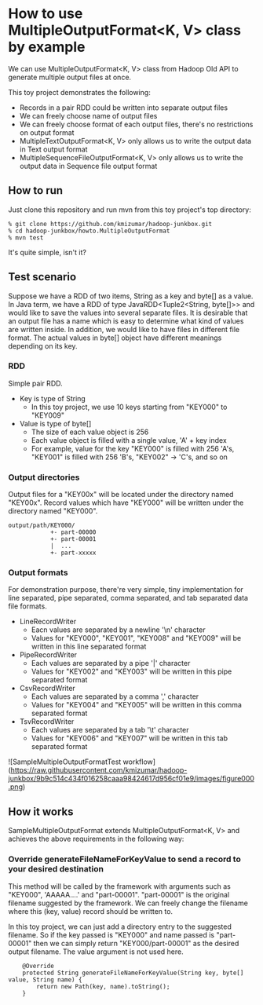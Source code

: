 # How to use MultipleOutputFormat&lt;K, V&gt; class by example
We can use MultipleOutputFormat&lt;K, V&gt; class from Hadoop Old API to generate multiple output files at once.

This toy project demonstrates the following: 
 - Records in a pair RDD could be written into separate output files
 - We can freely choose name of output files
 - We can freely choose format of each output files, there's no restrictions on output format
  - MultipleTextOutputFormat&lt;K, V&gt; only allows us to write the output data in Text output format
  - MultipleSequenceFileOutputFormat&lt;K, V&gt; only allows us to write the output data in Sequence file output format

## How to run
Just clone this repository and run mvn from this toy project's top directory:
```
% git clone https://github.com/kmizumar/hadoop-junkbox.git
% cd hadoop-junkbox/howto.MultipleOutputFormat
% mvn test
```
It's quite simple, isn't it?

## Test scenario
Suppose we have a RDD of two items, String as a key and byte[] as a value.
In Java term, we have a RDD of type JavaRDD&lt;Tuple2&lt;String, byte[]&gt;&gt; and would like to save the values into several separate files.
It is desirable that an output file has a name which is easy to determine what kind of values are written inside.
In addition, we would like to have files in different file format.
The actual values in byte[] object have different meanings depending on its key.

### RDD
Simple pair RDD.
- Key is type of String
  - In this toy project, we use 10 keys starting from "KEY000" to "KEY009"
- Value is type of byte[]
  - The size of each value object is 256
  - Each value object is filled with a single value, 'A' + key index
  - For example, value for the key "KEY000" is filled with 256 'A's, "KEY001" is filled with 256 'B's, "KEY002" -> 'C's, and so on

### Output directories
Output files for a "KEY00x" will be located under the directory named "KEY00x". Record values which have "KEY000" will be written under the directory named "KEY000".

```
output/path/KEY000/
            +- part-00000
            +- part-00001
            |  ...
            +- part-xxxxx
```

### Output formats
For demonstration purpose, there're very simple, tiny implementation for line separated, pipe separated, comma separated, and tab separated data file formats.
- LineRecordWriter
  - Eacn values are separated by a newline '\n' character
  - Values for "KEY000", "KEY001", "KEY008" and "KEY009" will be written in this line separated format
- PipeRecordWriter
  - Each values are separated by a pipe '|' character
  - Values for "KEY002" and "KEY003" will be written in this pipe separated format
- CsvRecordWriter
  - Each values are separated by a comma ',' character
  - Values for "KEY004" and "KEY005" will be written in this comma separated format
- TsvRecordWriter
  - Each values are separated by a tab '\t' character
  - Values for "KEY006" and "KEY007" will be written in this tab separated format
 
![SampleMultipleOutputFormatTest workflow]
(https://raw.githubusercontent.com/kmizumar/hadoop-junkbox/9b9c514c434f016258caaa98424617d956cf01e9/images/figure000.png)

## How it works
SampleMultipleOutputFormat extends MultipleOutputFormat&lt;K, V&gt; and achieves the above requirements in the following way:

### Override generateFileNameForKeyValue to send a record to your desired destination
This method will be called by the framework with arguments such as "KEY000", 'AAAAA....' and "part-00001".
"part-00001" is the original filename suggested by the framework.
We can freely change the filename where this (key, value) record should be written to.

In this toy project, we can just add a directory entry to the suggested filename.
So if the key passed is "KEY000" and name passed is "part-00001" then we can simply return "KEY000/part-00001" as the desired output filename.
The value argument is not used here.

```
    @Override
    protected String generateFileNameForKeyValue(String key, byte[] value, String name) {
        return new Path(key, name).toString();
    }
```
